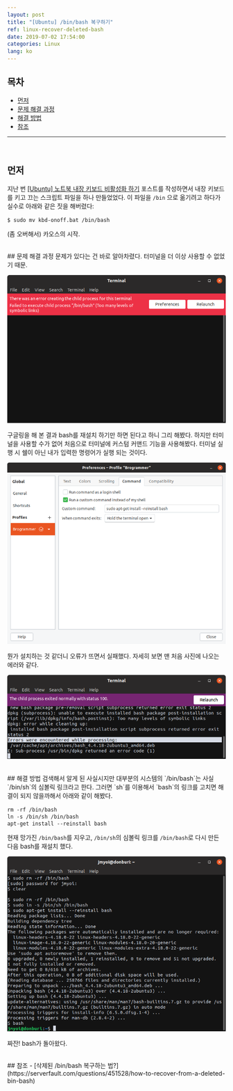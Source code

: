 ```yaml
---
layout: post
title: "[Ubuntu] /bin/bash 복구하기"
ref: linux-recover-deleted-bash
date: 2019-07-02 17:54:00
categories: Linux
lang: ko
---
```


## 목차
- [먼저](#first)
- [문제 해결 과정](#issue)
- [해결 방법](#solution)
- [참조](#ref)
<hr />
<br />

## 먼저 <a id="first"></a>
지난 번 [\[Ubuntu\] 노트북 내장 키보드 비활성화 하기](https://myoiwritescode.github.io/linux/2019/06/30/ko-linux-disable-keyboard.html) 포스트를 작성하면서 내장 키보드를 키고 끄는 스크립트 파일을 
하나 만들었었다. 이 파일을 `/bin` 으로 옮기려고 하다가 실수로 아래와 같은 짓을 해버렸다:
```
$ sudo mv kbd-onoff.bat /bin/bash
```

(좀 오버해서) 카오스의 시작.

<br />
## 문제 해결 과정 <a id="issue"></a>
문제가 있다는 건 바로 알아차렸다. 터미널을 더 이상 사용할 수 없었기 때문.

![에러 이미지 1](/assets/images/linux/restore-bash/error1.png)

구글링을 해 본 결과 bash를 재설치 하기만 하면 된다고 하니 그리 해봤다. 하지만 터미널을 사용할 수가
없어 처음으로 터미널에 커스텀 커맨드 기능을 사용해봤다. 터미널 실행 시 쉘이 아닌 내가 입력한 
명령어가 실행 되는 것이다.

![커스텀 커맨드 이미지 1](/assets/images/linux/restore-bash/custom-command.png)

뭔가 설치하는 것 같더니 오류가 뜨면서 실패했다. 자세히 보면 맨 처음 사진에 나오는 에러와 같다.

![에러 이미지 2](/assets/images/linux/restore-bash/error2.png)

<br />
## 해결 방법 <a id="solution"></a>
검색해서 알게 된 사실시지만 대부분의 시스템의 `/bin/bash`는 사실 `/bin/sh`의 심볼릭 링크라고 한다.
그러면 `sh`를 이용해서 `bash`의 링크를 고치면 해결이 되지 않을까해서 아래와 같이 해봤다.

```
rm -rf /bin/bash
ln -s /bin/sh /bin/bash
apt-get install --reinstall bash
```

현재 망가진 `/bin/bash`를 지우고, `/bin/sh`의 심볼릭 링크를 `/bin/bash`로 다시 만든 다음 bash를 재설치 했다.

![해결 이미지](/assets/images/linux/restore-bash/solution.png)

짜잔! bash가 돌아왔다.

<br />
## 참조 <a id="ref"></a>
- [삭제된 /bin/bash 복구하는 법?](https://serverfault.com/questions/451528/how-to-recover-from-a-deleted-bin-bash)
